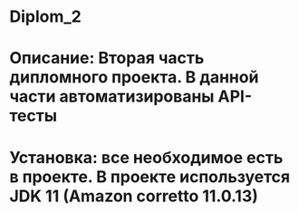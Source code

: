 # Diplom_2
# Описание: Вторая часть дипломного проекта. В данной части автоматизированы API-тесты
# Установка: все необходимое есть в проекте. В проекте используется JDK 11 (Amazon corretto 11.0.13)  
